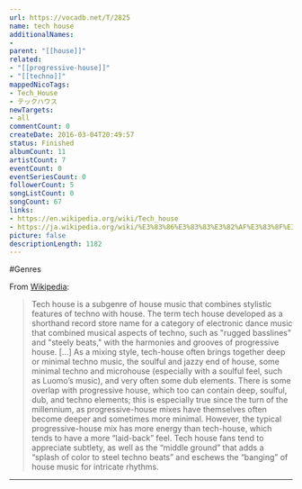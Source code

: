 ```yaml
---
url: https://vocadb.net/T/2825
name: tech house
additionalNames: 
- 
parent: "[[house]]"
related:
- "[[progressive-house]]"
- "[[techno]]"
mappedNicoTags:
- Tech_House
- テックハウス
newTargets:
- all
commentCount: 0
createDate: 2016-03-04T20:49:57
status: Finished
albumCount: 11
artistCount: 7
eventCount: 0
eventSeriesCount: 0
followerCount: 5
songListCount: 0
songCount: 67
links: 
- https://en.wikipedia.org/wiki/Tech_house
- https://ja.wikipedia.org/wiki/%E3%83%86%E3%83%83%E3%82%AF%E3%83%8F%E3%82%A6%E3%82%B9
picture: false
descriptionLength: 1182
---
```


#Genres

From [Wikipedia]():
> Tech house is a subgenre of house music that combines stylistic features of techno with house. The term tech house developed as a shorthand record store name for a category of electronic dance music that combined musical aspects of techno, such as "rugged basslines" and "steely beats," with the harmonies and grooves of progressive house. [...] As a mixing style, tech-house often brings together deep or minimal techno music, the soulful and jazzy end of house, some minimal techno and microhouse (especially with a soulful feel, such as Luomo’s music), and very often some dub elements. There is some overlap with progressive house, which too can contain deep, soulful, dub, and techno elements; this is especially true since the turn of the millennium, as progressive-house mixes have themselves often become deeper and sometimes more minimal. However, the typical progressive-house mix has more energy than tech-house, which tends to have a more “laid-back” feel. Tech house fans tend to appreciate subtlety, as well as the “middle ground” that adds a “splash of color to steel techno beats” and eschews the “banging” of house music for intricate rhythms.

---

